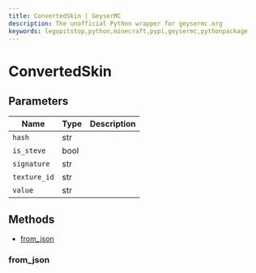 ```yaml
---
title: ConvertedSkin | GeyserMC
description: The unofficial Python wrapper for geysermc.org
keywords: legopitstop,python,minecraft,pypi,geysermc,pythonpackage
---
```


# ConvertedSkin

## Parameters

| Name         | Type | Description |
| ------------ | ---- | ----------- |
| `hash`       | str  |             |
| `is_steve`   | bool |             |
| `signature`  | str  |             |
| `texture_id` | str  |             |
| `value`      | str  |             |

## Methods

- [from_json](#from_json)

### from_json
